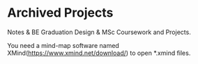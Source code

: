 # Archived Projects
Notes & BE Graduation Design & MSc Coursework and Projects.

You need a mind-map software named XMind(https://www.xmind.net/download/) to open *.xmind files.
